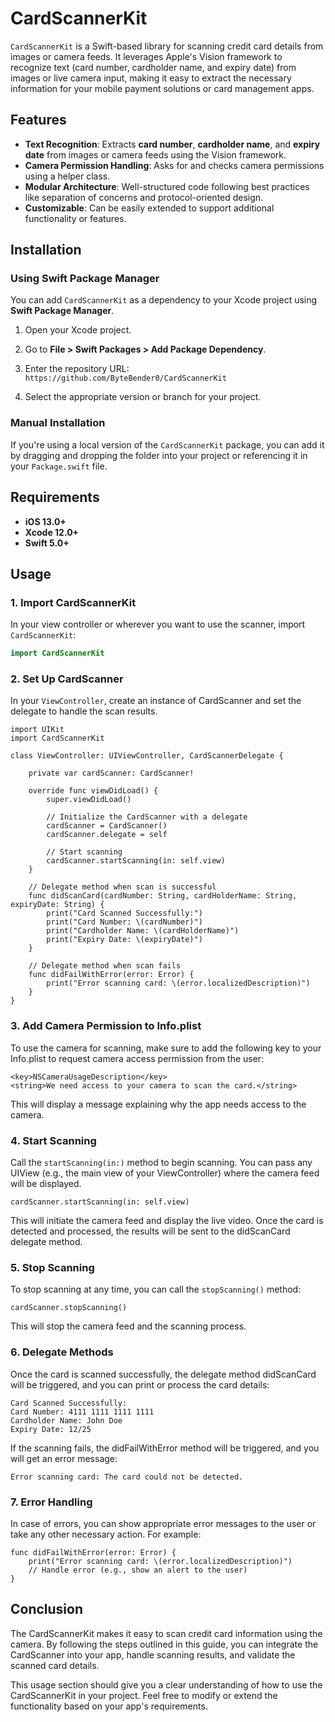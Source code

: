 # CardScannerKit

`CardScannerKit` is a Swift-based library for scanning credit card details from images or camera feeds. It leverages Apple's Vision framework to recognize text (card number, cardholder name, and expiry date) from images or live camera input, making it easy to extract the necessary information for your mobile payment solutions or card management apps.

## Features

- **Text Recognition**: Extracts **card number**, **cardholder name**, and **expiry date** from images or camera feeds using the Vision framework.
- **Camera Permission Handling**: Asks for and checks camera permissions using a helper class.
- **Modular Architecture**: Well-structured code following best practices like separation of concerns and protocol-oriented design.
- **Customizable**: Can be easily extended to support additional functionality or features.

## Installation

### Using Swift Package Manager

You can add `CardScannerKit` as a dependency to your Xcode project using **Swift Package Manager**.

1. Open your Xcode project.
2. Go to **File > Swift Packages > Add Package Dependency**.
3. Enter the repository URL: `https://github.com/ByteBender0/CardScannerKit`

4. Select the appropriate version or branch for your project.

### Manual Installation

If you're using a local version of the `CardScannerKit` package, you can add it by dragging and dropping the folder into your project or referencing it in your `Package.swift` file.

## Requirements

- **iOS 13.0+**
- **Xcode 12.0+**
- **Swift 5.0+**

## Usage

### 1. **Import CardScannerKit**

In your view controller or wherever you want to use the scanner, import `CardScannerKit`:

```swift
import CardScannerKit
```

### 2. **Set Up CardScanner**

In your `ViewController`, create an instance of CardScanner and set the delegate to handle the scan results.

```
import UIKit
import CardScannerKit

class ViewController: UIViewController, CardScannerDelegate {
    
    private var cardScanner: CardScanner!

    override func viewDidLoad() {
        super.viewDidLoad()

        // Initialize the CardScanner with a delegate
        cardScanner = CardScanner()
        cardScanner.delegate = self
        
        // Start scanning
        cardScanner.startScanning(in: self.view)
    }
    
    // Delegate method when scan is successful
    func didScanCard(cardNumber: String, cardHolderName: String, expiryDate: String) {
        print("Card Scanned Successfully:")
        print("Card Number: \(cardNumber)")
        print("Cardholder Name: \(cardHolderName)")
        print("Expiry Date: \(expiryDate)")
    }
    
    // Delegate method when scan fails
    func didFailWithError(error: Error) {
        print("Error scanning card: \(error.localizedDescription)")
    }
}
```
### 3. **Add Camera Permission to Info.plist**
To use the camera for scanning, make sure to add the following key to your Info.plist to request camera access permission from the user:
```
<key>NSCameraUsageDescription</key>
<string>We need access to your camera to scan the card.</string>

```

This will display a message explaining why the app needs access to the camera.

### 4. **Start Scanning**

Call the `startScanning(in:)` method to begin scanning. You can pass any UIView (e.g., the main view of your ViewController) where the camera feed will be displayed.

```
cardScanner.startScanning(in: self.view)
```

This will initiate the camera feed and display the live video. Once the card is detected and processed, the results will be sent to the didScanCard delegate method.

### 5. **Stop Scanning**

To stop scanning at any time, you can call the `stopScanning()` method:

```
cardScanner.stopScanning()
```
This will stop the camera feed and the scanning process.

### 6. **Delegate Methods**

Once the card is scanned successfully, the delegate method didScanCard will be triggered, and you can print or process the card details:

```
Card Scanned Successfully:
Card Number: 4111 1111 1111 1111
Cardholder Name: John Doe
Expiry Date: 12/25
```
If the scanning fails, the didFailWithError method will be triggered, and you will get an error message:

```
Error scanning card: The card could not be detected.

```

### 7. **Error Handling**
In case of errors, you can show appropriate error messages to the user or take any other necessary action. For example:
```
func didFailWithError(error: Error) {
    print("Error scanning card: \(error.localizedDescription)")
    // Handle error (e.g., show an alert to the user)
}
```

## Conclusion
The CardScannerKit makes it easy to scan credit card information using the camera. By following the steps outlined in this guide, you can integrate the CardScanner into your app, handle scanning results, and validate the scanned card details.

This usage section should give you a clear understanding of how to use the CardScannerKit in your project. Feel free to modify or extend the functionality based on your app's requirements.
